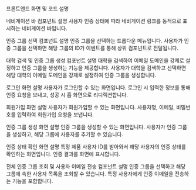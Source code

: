 

프론트엔드 화면 및 코드 설명

네비게이션 바 컴포넌트
설명
사용자 인증 상태에 따라 네비게이션 링크를 동적으로 표시하는 네비게이션 바입니다.


인증 그룹 선택 컴포넌트
설명
인증 그룹을 선택하는 드롭다운 메뉴입니다. 사용자가 인증 그룹을 선택하면 해당 그룹의 ID가 이벤트를 통해 상위 컴포넌트로 전달됩니다.


대학 검색 및 인증 그룹 생성 컴포넌트
설명
대학을 검색하여 이메일 도메인을 강제로 설정하고 인증 그룹을 생성하는 기능을 제공합니다. 사용자가 대학을 검색하고 선택하면 해당 대학의 이메일 도메인을 강제로 설정하여 인증 그룹을 생성합니다.


로그인 화면
설명
사용자가 로그인할 수 있는 화면입니다. 로그인 시 입력한 정보를 통해 인증 요청을 보내고, 성공 시 홈 화면으로 리디렉션합니다.


회원가입 화면
설명
사용자가 회원가입할 수 있는 화면입니다. 사용자명, 이메일, 비밀번호를 입력하여 회원가입 요청을 보냅니다.


인증 그룹 생성 화면
설명
인증 그룹을 생성할 수 있는 화면입니다. 사용자가 인증 그룹을 생성하고, 해당 그룹에 사용자를 추가할 수 있습니다.


인증 상태 확인 화면
설명
특정 제품 사용자 ID를 받아와서 해당 사용자의 인증 상태를 확인하는 화면입니다. 인증 결과를 화면에 표시합니다.


전체 인증 그룹 조회 및 사용자 이메일 전송 컴포넌트
설명
인증 그룹을 선택하고 해당 그룹에 속한 사용자 목록을 조회할 수 있습니다. 특정 사용자에게 인증 이메일을 전송하는 기능을 포함합니다.
